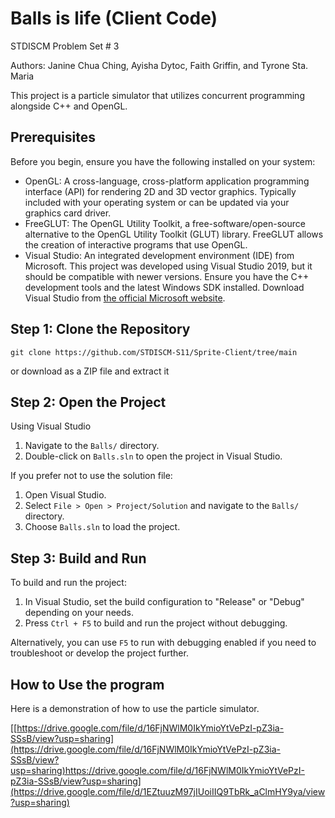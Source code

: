 # Balls is life (Client Code)

STDISCM Problem Set # 3

Authors: Janine Chua Ching, Ayisha Dytoc, Faith Griffin, and Tyrone Sta. Maria

This project is a particle simulator that utilizes concurrent programming alongside C++ and OpenGL.

## Prerequisites

Before you begin, ensure you have the following installed on your system:

- OpenGL: A cross-language, cross-platform application programming interface (API) for rendering 2D and 3D vector graphics. Typically included with your operating system or can be updated via your graphics card driver.
- FreeGLUT: The OpenGL Utility Toolkit, a free-software/open-source alternative to the OpenGL Utility Toolkit (GLUT) library. FreeGLUT allows the creation of interactive programs that use OpenGL.
- Visual Studio: An integrated development environment (IDE) from Microsoft. This project was developed using Visual Studio 2019, but it should be compatible with newer versions. Ensure you have the C++ development tools and the latest Windows SDK installed. Download Visual Studio from [the official Microsoft website](https://visualstudio.microsoft.com/).

## Step 1: Clone the Repository

```
git clone https://github.com/STDISCM-S11/Sprite-Client/tree/main
```

or download as a ZIP file and extract it

## Step 2: Open the Project

Using Visual Studio

1. Navigate to the `Balls/` directory.
2. Double-click on `Balls.sln` to open the project in Visual Studio.

If you prefer not to use the solution file:

1. Open Visual Studio.
2. Select `File > Open > Project/Solution` and navigate to the `Balls/` directory.
3. Choose `Balls.sln` to load the project.

## Step 3: Build and Run

To build and run the project:

1. In Visual Studio, set the build configuration to "Release" or "Debug" depending on your needs.
2. Press `Ctrl + F5` to build and run the project without debugging.

Alternatively, you can use `F5` to run with debugging enabled if you need to troubleshoot or develop the project further.

## How to Use the program

Here is a demonstration of how to use the particle simulator.

[[https://drive.google.com/file/d/16FjNWlM0IkYmioYtVePzI-pZ3ia-SSsB/view?usp=sharing](https://drive.google.com/file/d/16FjNWlM0IkYmioYtVePzI-pZ3ia-SSsB/view?usp=sharing)https://drive.google.com/file/d/16FjNWlM0IkYmioYtVePzI-pZ3ia-SSsB/view?usp=sharing](https://drive.google.com/file/d/1EZtuuzM97jIUoiIIQ9TbRk_aClmHY9ya/view?usp=sharing)
